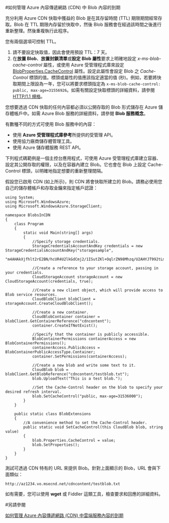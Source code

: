 <properties 
	 pageTitle="如何管理 Azure 內容傳遞網路 (CDN) 中 Blob 內容的到期" 
	 description="" 
	 services="cdn" 
	 documentationCenter=".NET" 
	 authors="zhangmanling" 
	 manager="dwrede" 
	 editor=""/>
<tags 
	 ms.service="cdn" 
	 ms.workload="media" 
	 ms.tgt_pltfrm="na" 
	 ms.devlang="dotnet" 
	 ms.topic="article" 
	 ms.date="08/01/2014" 
	 ms.author="mazha"/>


#如何管理 Azure 內容傳遞網路 (CDN) 中 Blob 內容的到期  

充分利用 Azure CDN 快取中獲益的 Blob 是在其存留時間 (TTL) 期限期間經常存取。Blob 在 TTL 期限內存留於快取中，然後 Blob 服務會在經過該時間之後進行重新整理。然後重複執行此程序。  

您有兩個選項可控制 TTL。  

1.	請不要設定快取值，因此會使用預設 TTL：7 天。 
2.	在**放置 Blob**、**放置封鎖清單**或**設定 Blob 屬性**要求上明確地設定 *x-ms-blob-cache-control* 屬性，或使用 Azure 受管理程式庫來設定 [BlobProperties.CacheControl](http://msdn.microsoft.com/library/microsoft.windowsazure.storageclient.blobproperties.cachecontrol.aspx) 屬性。設定此屬性會設定 Blob 之 *Cache-Control* 標頭的值。標頭或屬性的值應該指定適當的值 (秒)。例如，若要將快取期間上限設為一年，您可以將要求標頭指定為 `x-ms-blob-cache-control: public, max-age=31556926`。如需有關設定快取標頭的詳細資料，請參閱 [HTTP/1.1 規格](http://www.w3.org/Protocols/rfc2616/rfc2616-sec13.html)。  

您想要透過 CDN 快取的任何內容都必須以公開存取的 Blob 形式儲存在 Azure 儲存體帳戶中。如需 Azure Blob 服務的詳細資料，請參閱 **Blob 服務概念**。  

有數種不同的方式可使用 Blob 服務中的內容：  

-	使用 **Azure 受管理程式庫參考**所提供的受管理 API。
-	使用協力廠商儲存體管理工具。
-	使用 Azure 儲存體服務 REST API。  

下列程式碼範例是一個主控台應用程式，可使用 Azure 受管理程式庫建立容器、設定其公開存取的權限，以及在容器內建立 Blob。它也會在 Blob 上設定 Cache-Control 標頭，以明確地指定想要的重新整理間隔。   

假設您已啟用 CDN (如上所示)，則 CDN 將會快取所建立的 Blob。請務必使用您自己的儲存體帳戶和存取金鑰來指定帳戶認證：  

	using System;
	using Microsoft.WindowsAzure;
	using Microsoft.WindowsAzure.StorageClient;
	
	namespace BlobsInCDN
	{
	    class Program
	    {
	        static void Main(string[] args)
	        {
	            //Specify storage credentials.
	            StorageCredentialsAccountAndKey credentials = new StorageCredentialsAccountAndKey("storagesample",
	                "m4AHAkXjfhlt2rE2BN/hcUR4U2lkGdCmj2/1ISutZKl+OqlrZN98Mhzq/U2AHYJT992tLmrkFW+mQgw9loIVCg==");
	            
	            //Create a reference to your storage account, passing in your credentials.
	            CloudStorageAccount storageAccount = new CloudStorageAccount(credentials, true);
	            
	            //Create a new client object, which will provide access to Blob service resources.
	            CloudBlobClient blobClient = storageAccount.CreateCloudBlobClient();
	
	            //Create a new container.
	            CloudBlobContainer container = blobClient.GetContainerReference("cdncontent");
	            container.CreateIfNotExist();
	
	            //Specify that the container is publicly accessible.
	            BlobContainerPermissions containerAccess = new BlobContainerPermissions();
	            containerAccess.PublicAccess = BlobContainerPublicAccessType.Container;
	            container.SetPermissions(containerAccess);
	
	            //Create a new blob and write some text to it.
	            CloudBlob blob = blobClient.GetBlobReference("cdncontent/testblob.txt");
	            blob.UploadText("This is a test blob.");
	
	            //Set the Cache-Control header on the blob to specify your desired refresh interval.
	            blob.SetCacheControl("public, max-age=31536000");
	        }
	    }
	
	    public static class BlobExtensions
	    {
	        //A convenience method to set the Cache-Control header.
	        public static void SetCacheControl(this CloudBlob blob, string value)
	        {
	            blob.Properties.CacheControl = value;
	            blob.SetProperties();
	        }
	    }
	}

測試可透過 CDN 特有的 URL 來提供 Blob。針對上面顯示的 Blob，URL 會與下面類似：  

	http://az1234.vo.msecnd.net/cdncontent/testblob.txt  

如有需要，您可以使用 **wget** 或 Fiddler 這類工具，檢查要求和回應的詳細資料。

#另請參閱

[如何管理 Azure 內容傳遞網路 (CDN) 中雲端服務內容的到期](cdn-manage-expiration-of-cloud-service-content.md)

<!--HONumber=49--> 